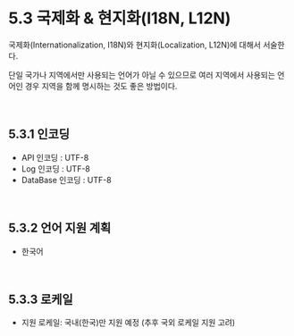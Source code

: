 # 5.3 국제화 & 현지화(I18N, L12N)

국제화(Internationalization, I18N)와 현지화(Localization, L12N)에 대해서 서술한다. 

단일 국가나 지역에서만 사용되는 언어가 아닐 수 있으므로 여러 지역에서 사용되는 언어인 경우 지역을 함께 명시하는 것도 좋은 방법이다.

 <br/>

## 5.3.1 인코딩

- API 인코딩 : UTF-8
- Log 인코딩 : UTF-8
- DataBase 인코딩 : UTF-8

 <br/>

## 5.3.2 언어 지원 계획

- 한국어

 <br/>

## 5.3.3 로케일

- 지원 로케일: 국내(한국)만 지원 예정 (추후 국외 로케일 지원 고려)
